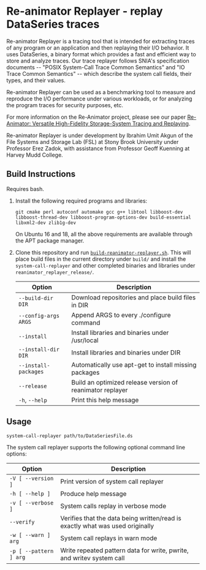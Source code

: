 # Re-animator Replayer - replay DataSeries traces

Re-animator Replayer is a tracing tool that is intended for extracting traces of any program or an application and then replaying their I/O behavior.
It uses DataSeries, a binary format which provides a fast and efficient way to store and analyze traces.
Our trace replayer follows SNIA's specification documents -- "POSIX System-Call Trace Common Semantics" and "IO Trace Common Semantics" -- which describe the system call fields, their types, and their values.

Re-animator Replayer can be used as a benchmarking tool to measure and reproduce the I/O performance under various workloads, or for analyzing the program traces for security purposes, etc.

For more information on the Re-Animator project, please see our paper [Re-Animator: Versatile High-Fidelity Storage-System Tracing and Replaying](https://doi.org/10.1145/3383669.3398276).

Re-animator Replayer is under development by Ibrahim Umit Akgun of the File Systems and Storage Lab (FSL) at Stony Brook University under Professor Erez Zadok, with assistance from Professor Geoff Kuenning at Harvey Mudd College.

## Build Instructions

Requires bash.

1. Install the following required programs and libraries:

    ```plaintext
    git cmake perl autoconf automake gcc g++ libtool libboost-dev libboost-thread-dev libboost-program-options-dev build-essential libxml2-dev zlib1g-dev
    ```

    On Ubuntu 16 and 18, all the above requirements are available through the APT package manager.

1. Clone this repository and run [`build-reanimator-replayer.sh`](build-reanimator-replayer.sh). This will place build files in the current directory under `build/` and install the `system-call-replayer` and other completed binaries and libraries under `reanimator_replayer_release/`.

    | Option                | Description                                               |
    | --------------------- | --------------------------------------------------------- |
    | `--build-dir DIR`     | Download repositories and place build files in DIR        |
    | `--config-args ARGS`  | Append ARGS to every ./configure command                  |
    | `--install`           | Install libraries and binaries under /usr/local           |
    | `--install-dir DIR`   | Install libraries and binaries under DIR                  |
    | `--install-packages`  | Automatically use apt-get to install missing packages     |
    | `--release`           | Build an optimized release version of reanimator replayer |
    | `-h`, `--help`        | Print this help message                                   |


## Usage

`system-call-replayer path/to/DataSeriesFile.ds`

The system call replayer supports the following optional command line options:

| Option                    | Description                                                                   |
| ------------------------- | ----------------------------------------------------------------------------- |
| `-V [ --version ]`        | Print version of system call replayer                                         |
| `-h [ --help ]`           | Produce help message                                                          |
| `-v [ --verbose ]`        | System calls replay in verbose mode                                           |
| `--verify`                | Verifies that the data being written/read is exactly what was used originally |
| `-w [ --warn ] arg`       | System call replays in warn mode                                              |
| `-p [ --pattern ] arg`    | Write repeated pattern data for write, pwrite, and writev system call         |
